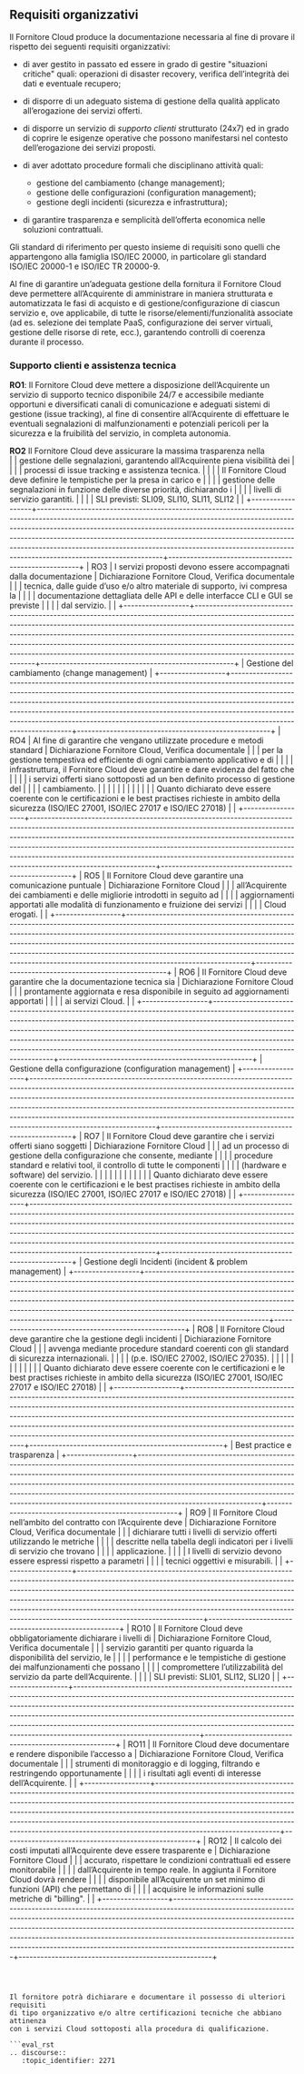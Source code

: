 ## Requisiti organizzativi

Il Fornitore Cloud produce la documentazione necessaria al
fine di provare il rispetto dei seguenti requisiti organizzativi:

* di aver gestito in passato ed essere in grado di gestire "situazioni
  critiche" quali: operazioni di disaster recovery, verifica dell’integrità dei
  dati e eventuale recupero;

* di disporre di un adeguato sistema di gestione della qualità applicato
  all’erogazione dei servizi offerti. 

* di disporre un servizio di *supporto clienti* strutturato (24x7) ed in grado
  di coprire le esigenze operative che possono manifestarsi nel contesto
  dell’erogazione dei servizi proposti. 

* di aver adottato procedure formali che disciplinano attività quali: 
    * gestione del cambiamento (change management); 
    * gestione delle configurazioni (configuration management);
    * gestione degli incidenti (sicurezza e infrastruttura);

* di garantire trasparenza e semplicità dell’offerta economica nelle soluzioni contrattuali.

Gli standard di riferimento per questo insieme di requisiti sono quelli che
appartengono alla famiglia ISO/IEC 20000, in particolare gli standard ISO/IEC
20000-1 e ISO/IEC TR 20000-9.

Al fine di garantire un’adeguata gestione della fornitura il Fornitore Cloud
deve permettere all’Acquirente di amministrare in maniera strutturata e
automatizzata le fasi di acquisto e di gestione/configurazione di ciascun
servizio e, ove applicabile, di tutte le risorse/elementi/funzionalità
associate (ad es. selezione dei template PaaS, configurazione dei server
virtuali, gestione delle risorse di rete, ecc.), garantendo controlli di
coerenza durante il processo.



### Supporto clienti e assistenza tecnica                                                                                                                                                                                                                                                                                                                                                                                                                                                                   
**RO1**: Il Fornitore Cloud deve mettere a disposizione dell’Acquirente un servizio di supporto tecnico disponibile 24/7 e accessibile mediante opportuni e diversificati canali di comunicazione e adeguati sistemi di gestione (issue tracking), al fine di consentire all’Acquirente di effettuare le eventuali segnalazioni di malfunzionamenti e potenziali pericoli per la sicurezza e la fruibilità del servizio, in completa autonomia.
   

**RO2**      Il Fornitore Cloud deve assicurare la massima trasparenza nella                                                                                                
   |                  | gestione delle segnalazioni,  garantendo all’Acquirente piena visibilità dei                                                                                                                                                                                                                                                                                                                                                           |                                                     |
   |                  | processi di issue tracking e assistenza tecnica.                                                                                                                                                                                                                                                                                                                                                                                       |                                                     |
   |                  | Il Fornitore Cloud deve definire le tempistiche per la presa in carico e                                                                                                                                                                                                                                                                                                                                                               |                                                     |
   |                  | gestione delle segnalazioni in funzione delle diverse priorità, dichiarando i                                                                                                                                                                                                                                                                                                                                                          |                                                     |
   |                  | livelli di servizio garantiti.                                                                                                                                                                                                                                                                                                                                                                                                         |                                                     |
   |                  | SLI previsti: SLI09, SLI10, SLI11, SLI12                                                                                                                                                                                                                                                                                                                                                                                               |                                                     |
   +------------------+----------------------------------------------------------------------------------------------------------------------------------------------------------------------------------------------------------------------------------------------------------------------------------------------------------------------------------------------------------------------------------------------------------------------------------------+-----------------------------------------------------+
   | RO3              | I servizi proposti devono essere accompagnati dalla documentazione                                                                                                                                                                                                                                                                                                                                                                     | Dichiarazione Fornitore Cloud, Verifica documentale |
   |                  | tecnica, dalle guide d’uso e/o altro materiale di supporto, ivi compresa la                                                                                                                                                                                                                                                                                                                                                            |                                                     |
   |                  | documentazione dettagliata delle API e delle interfacce CLI e GUI se previste                                                                                                                                                                                                                                                                                                                                                          |                                                     |
   |                  | dal servizio.                                                                                                                                                                                                                                                                                                                                                                                                                          |                                                     |
   +------------------+----------------------------------------------------------------------------------------------------------------------------------------------------------------------------------------------------------------------------------------------------------------------------------------------------------------------------------------------------------------------------------------------------------------------------------------+-----------------------------------------------------+
   | Gestione del cambiamento (change management)                                                                                                                                                                                                                                                                                                                                                                                                                                                                    |
   +------------------+----------------------------------------------------------------------------------------------------------------------------------------------------------------------------------------------------------------------------------------------------------------------------------------------------------------------------------------------------------------------------------------------------------------------------------------+-----------------------------------------------------+
   | RO4              | Al fine di garantire che vengano utilizzate procedure e metodi standard                                                                                                                                                                                                                                                                                                                                                                | Dichiarazione Fornitore Cloud, Verifica documentale |
   |                  | per la gestione tempestiva ed efficiente di ogni cambiamento applicativo e di                                                                                                                                                                                                                                                                                                                                                          |                                                     |
   |                  | infrastruttura, il Fornitore Cloud deve garantire e dare evidenza del fatto che                                                                                                                                                                                                                                                                                                                                                        |                                                     |
   |                  | i servizi offerti siano sottoposti ad un ben definito processo di gestione del                                                                                                                                                                                                                                                                                                                                                         |                                                     |
   |                  | cambiamento.                                                                                                                                                                                                                                                                                                                                                                                                                           |                                                     |
   |                  |                                                                                                                                                                                                                                                                                                                                                                                                                                        |                                                     |
   |                  |                                                                                                                                                                                                                                                                                                                                                                                                                                        |                                                     |
   |                  | Quanto dichiarato deve essere coerente con le certificazioni e le best practises richieste in ambito della sicurezza  (ISO/IEC 27001, ISO/IEC 27017 e ISO/IEC 27018)                                                                                                                                                                                                                                                                   |                                                     |
   +------------------+----------------------------------------------------------------------------------------------------------------------------------------------------------------------------------------------------------------------------------------------------------------------------------------------------------------------------------------------------------------------------------------------------------------------------------------+-----------------------------------------------------+
   | RO5              | Il Fornitore Cloud deve garantire una comunicazione puntuale                                                                                                                                                                                                                                                                                                                                                                           | Dichiarazione Fornitore Cloud                       |
   |                  | all’Acquirente dei cambiamenti e delle migliorie introdotti in seguito ad                                                                                                                                                                                                                                                                                                                                                              |                                                     |
   |                  | aggiornamenti apportati alle modalità di funzionamento e fruizione dei servizi                                                                                                                                                                                                                                                                                                                                                         |                                                     |
   |                  | Cloud erogati.                                                                                                                                                                                                                                                                                                                                                                                                                         |                                                     |
   +------------------+----------------------------------------------------------------------------------------------------------------------------------------------------------------------------------------------------------------------------------------------------------------------------------------------------------------------------------------------------------------------------------------------------------------------------------------+-----------------------------------------------------+
   | RO6              | Il Fornitore Cloud deve garantire che la documentazione tecnica sia                                                                                                                                                                                                                                                                                                                                                                    | Dichiarazione Fornitore Cloud                       |
   |                  | prontamente aggiornata e resa disponibile in seguito ad aggiornamenti apportati                                                                                                                                                                                                                                                                                                                                                        |                                                     |
   |                  | ai servizi Cloud.                                                                                                                                                                                                                                                                                                                                                                                                                      |                                                     |
   +------------------+----------------------------------------------------------------------------------------------------------------------------------------------------------------------------------------------------------------------------------------------------------------------------------------------------------------------------------------------------------------------------------------------------------------------------------------+-----------------------------------------------------+
   | Gestione della configurazione (configuration management)                                                                                                                                                                                                                                                                                                                                                                                                                                                        |
   +------------------+----------------------------------------------------------------------------------------------------------------------------------------------------------------------------------------------------------------------------------------------------------------------------------------------------------------------------------------------------------------------------------------------------------------------------------------+-----------------------------------------------------+
   | RO7              | Il Fornitore Cloud deve garantire che i servizi offerti siano soggetti                                                                                                                                                                                                                                                                                                                                                                 | Dichiarazione Fornitore Cloud                       |
   |                  | ad un processo di gestione della configurazione che consente, mediante                                                                                                                                                                                                                                                                                                                                                                 |                                                     |
   |                  | procedure standard e relativi tool, il controllo di tutte le componenti                                                                                                                                                                                                                                                                                                                                                                |                                                     |
   |                  | (hardware e software) del servizio.                                                                                                                                                                                                                                                                                                                                                                                                    |                                                     |
   |                  |                                                                                                                                                                                                                                                                                                                                                                                                                                        |                                                     |
   |                  |                                                                                                                                                                                                                                                                                                                                                                                                                                        |                                                     |
   |                  | Quanto dichiarato deve essere coerente con le certificazioni e le best practises richieste in ambito della sicurezza  (ISO/IEC 27001, ISO/IEC 27017 e ISO/IEC 27018)                                                                                                                                                                                                                                                                   |                                                     |
   +------------------+----------------------------------------------------------------------------------------------------------------------------------------------------------------------------------------------------------------------------------------------------------------------------------------------------------------------------------------------------------------------------------------------------------------------------------------+-----------------------------------------------------+
   | Gestione degli Incidenti (incident & problem management)                                                                                                                                                                                                                                                                                                                                                                                                                                                        |
   +------------------+----------------------------------------------------------------------------------------------------------------------------------------------------------------------------------------------------------------------------------------------------------------------------------------------------------------------------------------------------------------------------------------------------------------------------------------+-----------------------------------------------------+
   | RO8              | Il Fornitore Cloud deve garantire che la  gestione degli incidenti                                                                                                                                                                                                                                                                                                                                                                     | Dichiarazione Fornitore Cloud                       |
   |                  | avvenga mediante procedure standard coerenti con gli  standard di sicurezza internazionali.                                                                                                                                                                                                                                                                                                                                            |                                                     |
   |                  | (p.e. ISO/IEC 27002,  ISO/IEC 27035).                                                                                                                                                                                                                                                                                                                                                                                                  |                                                     |
   |                  |                                                                                                                                                                                                                                                                                                                                                                                                                                        |                                                     |
   |                  |                                                                                                                                                                                                                                                                                                                                                                                                                                        |                                                     |
   |                  | Quanto dichiarato deve essere coerente con le certificazioni e le best practises richieste in ambito della sicurezza  (ISO/IEC 27001, ISO/IEC 27017 e ISO/IEC 27018)                                                                                                                                                                                                                                                                   |                                                     |
   +------------------+----------------------------------------------------------------------------------------------------------------------------------------------------------------------------------------------------------------------------------------------------------------------------------------------------------------------------------------------------------------------------------------------------------------------------------------+-----------------------------------------------------+
   | Best practice e trasparenza                                                                                                                                                                                                                                                                                                                                                                                                                                                                                     |
   +------------------+----------------------------------------------------------------------------------------------------------------------------------------------------------------------------------------------------------------------------------------------------------------------------------------------------------------------------------------------------------------------------------------------------------------------------------------+-----------------------------------------------------+
   | RO9              | Il Fornitore Cloud nell’ambito del contratto con l’Acquirente deve                                                                                                                                                                                                                                                                                                                                                                     | Dichiarazione Fornitore Cloud, Verifica documentale |
   |                  | dichiarare tutti i livelli di servizio offerti utilizzando le metriche                                                                                                                                                                                                                                                                                                                                                                 |                                                     |
   |                  | descritte nella tabella degli indicatori per i livelli di servizio che trovano                                                                                                                                                                                                                                                                                                                                                         |                                                     |
   |                  | applicazione.                                                                                                                                                                                                                                                                                                                                                                                                                          |                                                     |
   |                  | I livelli di servizio devono essere espressi rispetto a parametri                                                                                                                                                                                                                                                                                                                                                                      |                                                     |
   |                  | tecnici oggettivi e misurabili.                                                                                                                                                                                                                                                                                                                                                                                                        |                                                     |
   +------------------+----------------------------------------------------------------------------------------------------------------------------------------------------------------------------------------------------------------------------------------------------------------------------------------------------------------------------------------------------------------------------------------------------------------------------------------+-----------------------------------------------------+
   | RO10             | Il Fornitore Cloud deve obbligatoriamente dichiarare i livelli di                                                                                                                                                                                                                                                                                                                                                                      | Dichiarazione Fornitore Cloud, Verifica documentale |
   |                  | servizio garantiti per quanto riguarda la disponibilità del servizio, le                                                                                                                                                                                                                                                                                                                                                               |                                                     |
   |                  | performance e le tempistiche di gestione dei malfunzionamenti che possano                                                                                                                                                                                                                                                                                                                                                              |                                                     |
   |                  | compromettere l’utilizzabilità del servizio da parte dell’Acquirente.                                                                                                                                                                                                                                                                                                                                                                  |                                                     |
   |                  | SLI previsti: SLI01, SLI12, SLI20                                                                                                                                                                                                                                                                                                                                                                                                      |                                                     |
   +------------------+----------------------------------------------------------------------------------------------------------------------------------------------------------------------------------------------------------------------------------------------------------------------------------------------------------------------------------------------------------------------------------------------------------------------------------------+-----------------------------------------------------+
   | RO11             | Il Fornitore Cloud deve documentare e rendere disponibile l’accesso a                                                                                                                                                                                                                                                                                                                                                                  | Dichiarazione Fornitore Cloud, Verifica documentale |
   |                  | strumenti di monitoraggio e di logging, filtrando e restringendo opportunamente                                                                                                                                                                                                                                                                                                                                                        |                                                     |
   |                  | i risultati agli eventi di interesse dell’Acquirente.                                                                                                                                                                                                                                                                                                                                                                                  |                                                     |
   +------------------+----------------------------------------------------------------------------------------------------------------------------------------------------------------------------------------------------------------------------------------------------------------------------------------------------------------------------------------------------------------------------------------------------------------------------------------+-----------------------------------------------------+
   | RO12             | Il calcolo dei costi imputati all’Acquirente deve essere trasparente e                                                                                                                                                                                                                                                                                                                                                                 | Dichiarazione Fornitore Cloud                       |
   |                  | accurato, rispettare le condizioni contrattuali ed essere monitorabile                                                                                                                                                                                                                                                                                                                                                                 |                                                     |
   |                  | dall’Acquirente in tempo reale. In aggiunta il Fornitore Cloud dovrà rendere                                                                                                                                                                                                                                                                                                                                                           |                                                     |
   |                  | disponibile all’Acquirente un set minimo di funzioni (API) che permettano di                                                                                                                                                                                                                                                                                                                                                           |                                                     |
   |                  | acquisire le informazioni sulle metriche di "billing".                                                                                                                                                                                                                                                                                                                                                                                 |                                                     |
   +------------------+----------------------------------------------------------------------------------------------------------------------------------------------------------------------------------------------------------------------------------------------------------------------------------------------------------------------------------------------------------------------------------------------------------------------------------------+-----------------------------------------------------+
```



Il fornitore potrà dichiarare e documentare il possesso di ulteriori requisiti
di tipo organizzativo e/o altre certificazioni tecniche che abbiano attinenza
con i servizi Cloud sottoposti alla procedura di qualificazione.

```eval_rst
.. discourse::
   :topic_identifier: 2271
```

